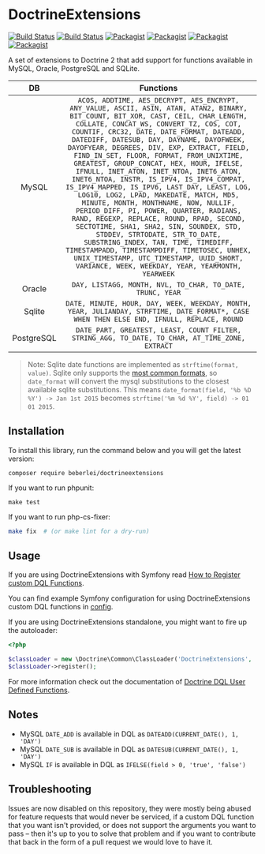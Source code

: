 DoctrineExtensions
==================

[![Build Status](https://img.shields.io/badge/branch-master-blue.svg)](https://github.com/beberlei/DoctrineExtensions/tree/master)
[![Build Status](https://travis-ci.org/beberlei/DoctrineExtensions.svg?branch=master)](https://travis-ci.org/beberlei/DoctrineExtensions)
[![Packagist](https://img.shields.io/packagist/v/beberlei/DoctrineExtensions.svg?label=stable)](https://packagist.org/packages/beberlei/DoctrineExtensions)
[![Packagist](https://img.shields.io/packagist/dd/beberlei/DoctrineExtensions.svg?label=⬇)](https://packagist.org/packages/beberlei/DoctrineExtensions)
[![Packagist](https://img.shields.io/packagist/dm/beberlei/DoctrineExtensions.svg?label=⬇)](https://packagist.org/packages/beberlei/DoctrineExtensions)
[![Packagist](https://img.shields.io/packagist/dt/beberlei/DoctrineExtensions.svg?label=⬇)](https://packagist.org/packages/beberlei/DoctrineExtensions)

A set of extensions to Doctrine 2 that add support for functions available in
MySQL, Oracle, PostgreSQL and SQLite.

| DB | Functions |
|:--:|:---------:|
| MySQL | `ACOS, ADDTIME, AES_DECRYPT, AES_ENCRYPT, ANY_VALUE, ASCII, ASIN, ATAN, ATAN2, BINARY, BIT_COUNT, BIT_XOR, CAST, CEIL, CHAR_LENGTH, COLLATE, CONCAT_WS, CONVERT_TZ, COS, COT, COUNTIF, CRC32, DATE, DATE_FORMAT, DATEADD, DATEDIFF, DATESUB, DAY, DAYNAME, DAYOFWEEK, DAYOFYEAR, DEGREES, DIV, EXP, EXTRACT, FIELD, FIND_IN_SET, FLOOR, FORMAT, FROM_UNIXTIME, GREATEST, GROUP_CONCAT, HEX, HOUR, IFELSE, IFNULL, INET_ATON, INET_NTOA, INET6_ATON, INET6_NTOA, INSTR, IS_IPV4, IS_IPV4_COMPAT, IS_IPV4_MAPPED, IS_IPV6, LAST_DAY, LEAST, LOG, LOG10, LOG2, LPAD, MAKEDATE, MATCH, MD5, MINUTE, MONTH, MONTHNAME, NOW, NULLIF, PERIOD_DIFF, PI, POWER, QUARTER, RADIANS, RAND, REGEXP, REPLACE, ROUND, RPAD, SECOND, SECTOTIME, SHA1, SHA2, SIN, SOUNDEX, STD, STDDEV, STRTODATE, STR_TO_DATE, SUBSTRING_INDEX, TAN, TIME, TIMEDIFF, TIMESTAMPADD, TIMESTAMPDIFF, TIMETOSEC, UNHEX, UNIX_TIMESTAMP, UTC_TIMESTAMP, UUID_SHORT, VARIANCE, WEEK, WEEKDAY, YEAR, YEARMONTH, YEARWEEK` |
| Oracle | `DAY, LISTAGG, MONTH, NVL, TO_CHAR, TO_DATE, TRUNC, YEAR` |
| Sqlite | `DATE, MINUTE, HOUR, DAY, WEEK, WEEKDAY, MONTH, YEAR, JULIANDAY, STRFTIME, DATE_FORMAT*, CASE WHEN THEN ELSE END, IFNULL, REPLACE, ROUND` |
| PostgreSQL | `DATE_PART, GREATEST, LEAST, COUNT_FILTER, STRING_AGG, TO_DATE, TO_CHAR, AT_TIME_ZONE, EXTRACT` |

> Note: Sqlite date functions are implemented as `strftime(format, value)`.
  Sqlite only supports the [most common formats](https://www.sqlite.org/lang_datefunc.html),
  so `date_format` will convert the mysql substitutions to the closest available sqlite substitutions.
  This means `date_format(field, '%b %D %Y') -> Jan 1st 2015` becomes `strftime('%m %d %Y', field) -> 01 01 2015`.

Installation
------------

To install this library, run the command below and you will get the latest
version:

```
composer require beberlei/doctrineextensions
```

If you want to run phpunit:

```
make test
```

If you want to run php-cs-fixer:

```sh
make fix  # (or make lint for a dry-run)
```

Usage
-----

If you are using DoctrineExtensions with Symfony read [How to Register custom DQL Functions](https://symfony.com/doc/current/doctrine/custom_dql_functions.html).

You can find example Symfony configuration for using DoctrineExtensions custom DQL functions in [config](config).

If you are using DoctrineExtensions standalone, you might want to fire up the autoloader:

```php
<?php

$classLoader = new \Doctrine\Common\ClassLoader('DoctrineExtensions', '/path/to/extensions');
$classLoader->register();
```
For more information check out the documentation of [Doctrine DQL User Defined Functions](https://www.doctrine-project.org/projects/doctrine-orm/en/latest/cookbook/dql-user-defined-functions.html).

Notes
-----

- MySQL `DATE_ADD` is available in DQL as `DATEADD(CURRENT_DATE(), 1, 'DAY')`
- MySQL `DATE_SUB` is available in DQL as `DATESUB(CURRENT_DATE(), 1, 'DAY')`
- MySQL `IF` is available in DQL as `IFELSE(field > 0, 'true', 'false')`

Troubleshooting
---------------

Issues are now disabled on this repository, they were mostly being abused for feature requests that would never be serviced, if a custom DQL function that you want isn't provided, or does not support the arguments you want to pass – then it's up to you to solve that problem and if you want to contribute that back in the form of a pull request we would love to have it.
